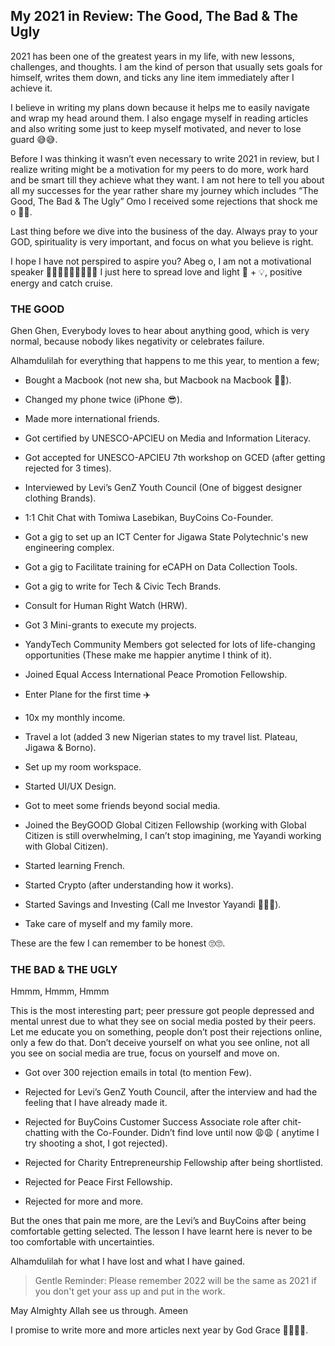 ## My 2021 in Review: The Good, The Bad & The Ugly

2021 has been one of the greatest years in my life, with new lessons, challenges, and thoughts. I am the kind of person that usually sets goals for himself, writes them down, and ticks any line item immediately after I achieve it.

I believe in writing my plans down because it helps me to easily navigate and wrap my head around them. I also engage myself in reading articles and also writing some just to keep myself motivated, and never to lose guard 😅😅.

Before I was thinking it wasn’t even necessary to write 2021 in review, but I realize writing might be a motivation for my peers to do more, work hard and be smart till they achieve what they want. I am not here to tell you about all my successes for the year rather share my journey which includes “The Good, The Bad & The Ugly” Omo I received some rejections that shock me o 🤣🤣.

Last thing before we dive into the business of the day. Always pray to your GOD, spirituality is very important, and focus on what you believe is right. 

I hope I have not perspired to aspire you? Abeg o, I am not a motivational speaker 🙆🏻‍♂️🙆🏻‍♂️🙆🏻‍♂️ I just here to spread love and light 💜 + 💡, positive energy and catch cruise.

### THE GOOD

Ghen Ghen, Everybody loves to hear about anything good, which is very normal, because nobody likes negativity or celebrates failure.

Alhamdulilah for everything that happens to me this year, to mention a few;

 - Bought a Macbook (not new sha, but Macbook na Macbook 🤣🤣).

- Changed my phone twice (iPhone 😎).

- Made more international friends.

- Got certified by UNESCO-APCIEU on Media and Information Literacy.

- Got accepted for UNESCO-APCIEU 7th workshop on GCED (after getting rejected for 3 times).

- Interviewed by Levi’s GenZ Youth Council (One of biggest designer clothing Brands). 

- 1:1 Chit Chat  with  Tomiwa Lasebikan, BuyCoins Co-Founder.

- Got a gig to set up an ICT Center for Jigawa State Polytechnic's new engineering complex.

- Got a gig to Facilitate training for eCAPH on Data Collection Tools.

- Got a gig to write for Tech & Civic Tech Brands.

- Consult for Human Right Watch (HRW).

- Got 3 Mini-grants to execute my projects.

- YandyTech Community Members got selected for lots of life-changing opportunities (These make me happier anytime I think of it).

- Joined Equal Access International Peace Promotion Fellowship.

- Enter Plane for the first time ✈️

- 10x my monthly income. 

- Travel a lot (added 3 new Nigerian states to my travel list. Plateau, Jigawa & Borno).

- Set up my room workspace.

- Started UI/UX Design.

- Got to meet some friends beyond social media.

- Joined the BeyGOOD Global Citizen Fellowship (working with Global Citizen is still overwhelming, I can’t stop imagining, me Yayandi working with Global Citizen).

- Started learning French.
 
- Started Crypto (after understanding how it works).

- Started Savings and Investing (Call me Investor Yayandi 🤣🤣🤣).

- Take care of myself and my family more.

These are the few I can remember to be honest 🙄🙄.

### THE BAD & THE UGLY

Hmmm, Hmmm, Hmmm

This is the most interesting part; peer pressure got people depressed and mental unrest due to what they see on social media posted by their peers. Let me educate you on something, people don’t post their rejections online, only a few do that. Don’t deceive yourself on what you see online, not all you see on social media are true, focus on yourself and move on.

- Got over 300 rejection emails in total (to mention Few).

- Rejected for Levi’s GenZ Youth Council, after the interview and had the feeling that I have already made it.

- Rejected for BuyCoins Customer Success Associate role after chit-chatting with the Co-Founder.
Didn’t find love until now 😩😩 ( anytime I try shooting a shot, I got rejected).

- Rejected for Charity Entrepreneurship Fellowship after being shortlisted.

- Rejected for Peace First Fellowship.

- Rejected for more and more.

But the ones that pain me more, are the Levi’s and BuyCoins after being comfortable getting selected. The lesson I have learnt here is never to be too comfortable with uncertainties.

Alhamdulilah for what I have lost and what I have gained.

 > Gentle Reminder: Please remember 2022 will be the same as 2021 if you don't get your ass up and put in the work. 

May Almighty Allah see us through. Ameen 

I promise to write more and more articles next year by God Grace 🙏🏻🙏🏻. 
